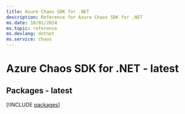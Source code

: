 ```yaml
---
title: Azure Chaos SDK for .NET
description: Reference for Azure Chaos SDK for .NET
ms.date: 10/01/2024
ms.topic: reference
ms.devlang: dotnet
ms.service: chaos
---
```

# Azure Chaos SDK for .NET - latest
## Packages - latest
[!INCLUDE [packages](chaos-index.md)]